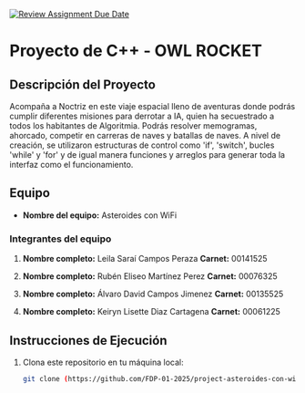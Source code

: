 [![Review Assignment Due Date](https://classroom.github.com/assets/deadline-readme-button-22041afd0340ce965d47ae6ef1cefeee28c7c493a6346c4f15d667ab976d596c.svg)](https://classroom.github.com/a/mi1WNrHU)
# Proyecto de C++ - OWL ROCKET

## Descripción del Proyecto

Acompaña a Noctriz en este viaje espacial lleno de aventuras donde podrás cumplir diferentes misiones para derrotar a IA, quien ha secuestrado a todos los habitantes de Algoritmia. Podrás resolver memogramas, ahorcado, competir en carreras de naves y batallas de naves. A nivel de creación, se utilizaron estructuras de control como 'if', 'switch', bucles 'while' y 'for' y de igual manera funciones y arreglos para generar toda la interfaz como el funcionamiento. 

## Equipo

- **Nombre del equipo:** Asteroides con WiFi

### Integrantes del equipo

1. **Nombre completo:** Leila Saraí Campos Peraza 
   **Carnet:** 00141525

2. **Nombre completo:** Rubén Eliseo Martínez Perez
   **Carnet:** 00076325

3. **Nombre completo:** Álvaro David Campos Jimenez
   **Carnet:** 00135525

4. **Nombre completo:** Keiryn Lisette Diaz Cartagena
   **Carnet:** 00061225

## Instrucciones de Ejecución

1. Clona este repositorio en tu máquina local:
   ```bash
   git clone (https://github.com/FDP-01-2025/project-asteroides-con-wifi.git)
